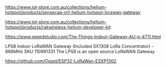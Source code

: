 

https://www.iot-store.com.au/collections/helium-hotspot/products/sensecap-m1-helium-hotspot-lorawan-gateway



https://www.iot-store.com.au/collections/helium-hotspot/products/rakwireless-helium-developer-kit

https://www.seeedstudio.com/The-Things-Indoor-Gateway-AU-p-4711.html




LPS8 Indoor LoRaWAN Gateway (Included SX1308 LoRa Concentrator) - 868MHz
SKU 110991331
The LPS8 is an open source LoRaWAN Gateway

https://github.com/Opzet/ESP32-LoRaWan-ESXP1302